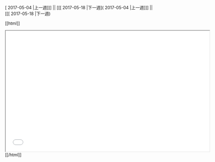 [ 2017-05-04 |上一週]]] || [[[ 2017-05-18 |下一週]( 2017-05-04 |上一週]]] || [[[ 2017-05-18 |下一週)



[[html]]
<iframe src='<http://pad.hackingthursday.org>  ?showControls=true&showChat=true&showLineNumbers=true&useMonospaceFont=false' width=675 height=400></iframe>
[[/html]]